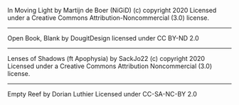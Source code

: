 
In Moving Light 
by Martijn de Boer (NiGiD) 
(c) copyright 2020 
Licensed under a Creative Commons Attribution-Noncommercial  (3.0) license. 

---

Open Book, Blank 
by DougitDesign 
licensed under CC BY-ND 2.0

---

Lenses of Shadows (ft Apophysia) 
by SackJo22 (c) 
copyright 2020 Licensed under a Creative Commons Attribution Noncommercial  (3.0) license. 

---

Empty Reef 
by Dorian Luthier
Licensed under CC-SA-NC-BY 2.0

